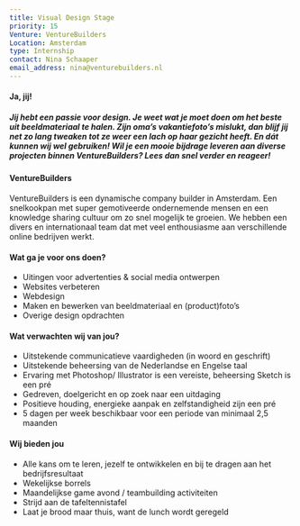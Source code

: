 ```yaml
---
title: Visual Design Stage
priority: 15
Venture: VentureBuilders
Location: Amsterdam
type: Internship
contact: Nina Schaaper
email_address: nina@venturebuilders.nl
---
```


#### Ja, jij!

##### Jij hebt een passie voor design. Je weet wat je moet doen om het beste uit beeldmateriaal te halen. Zijn oma’s vakantiefoto’s mislukt, dan blijf jij net zo lang tweaken tot ze weer een lach op haar gezicht heeft. En dát kunnen wij wel gebruiken! Wil je een mooie bijdrage leveren aan  diverse projecten binnen VentureBuilders? Lees dan snel verder en reageer!


#### VentureBuilders

VentureBuilders is een dynamische company builder in Amsterdam. Een snelkookpan met super gemotiveerde ondernemende mensen en een knowledge sharing cultuur om zo snel mogelijk te groeien. We hebben een divers en internationaal team dat met veel enthousiasme aan verschillende online bedrijven werkt.


#### Wat ga je voor ons doen?

- Uitingen voor advertenties & social media ontwerpen
- Websites verbeteren
- Webdesign
- Maken en bewerken van beeldmateriaal en (product)foto’s
- Overige design opdrachten


#### Wat verwachten wij van jou?

- Uitstekende communicatieve vaardigheden (in woord en geschrift)
- Uitstekende beheersing van de Nederlandse en Engelse taal
- Ervaring met Photoshop/ Illustrator is een vereiste, beheersing Sketch is een pré
- Gedreven, doelgericht en op zoek naar een uitdaging
- Positieve houding, energieke aanpak en zelfstandigheid zijn een pré
- 5 dagen per week beschikbaar voor een periode van minimaal 2,5 maanden


#### Wij bieden jou

- Alle kans om te leren, jezelf te ontwikkelen en bij te dragen aan het bedrijfsresultaat
- Wekelijkse borrels
- Maandelijkse game avond / teambuilding activiteiten
- Strijd aan de tafeltennistafel
- Laat je brood maar thuis, want de lunch wordt geregeld
